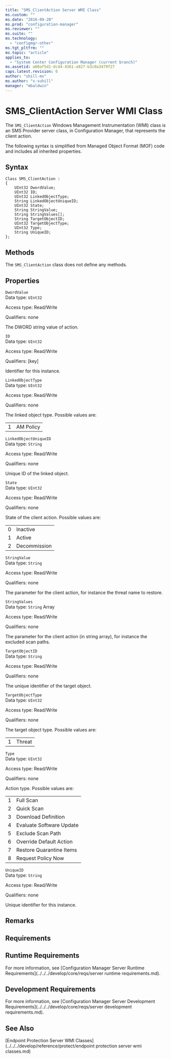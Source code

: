 ```yaml
---
title: "SMS_ClientAction Server WMI Class"
ms.custom: ""
ms.date: "2016-09-20"
ms.prod: "configuration-manager"
ms.reviewer: ""
ms.suite: ""
ms.technology: 
  - "configmgr-other"
ms.tgt_pltfrm: ""
ms.topic: "article"
applies_to: 
  - "System Center Configuration Manager (current branch)"
ms.assetid: a00af5d1-dc44-4361-a927-b3c0a3479f27
caps.latest.revision: 6
author: "shill-ms"
ms.author: "v-suhill"
manager: "mbaldwin"
---
```

# SMS_ClientAction Server WMI Class
The `SMS_ClientAction` Windows Management Instrumentation (WMI) class is an SMS Provider server class, in Configuration Manager, that represents the client action.  
  
 The following syntax is simplified from Managed Object Format (MOF) code and includes all inherited properties.  
  
## Syntax  
  
```  
Class SMS_ClientAction :    
{  
    UInt32 DwordValue;  
    UInt32 ID;  
    UInt32 LinkedObjectType;  
    String LinkedObjectUniqueID;  
    UInt32 State;  
    String StringValue;  
    String StringValues[];  
    String TargetObjectID;  
    UInt32 TargetObjectType;  
    UInt32 Type;  
    String UniqueID;  
};  
```  
  
## Methods  
 The `SMS_ClientAction` class does not define any methods.  
  
## Properties  
 `DwordValue`  
 Data type: `UInt32`  
  
 Access type: Read/Write  
  
 Qualifiers: none  
  
 The DWORD string value of action.  
  
 `ID`  
 Data type: `UInt32`  
  
 Access type: Read/Write  
  
 Qualifiers: [key]  
  
 Identifier for this instance.  
  
 `LinkedObjectType`  
 Data type: `UInt32`  
  
 Access type: Read/Write  
  
 Qualifiers: none  
  
 The linked object type. Possible values are:  
  
|||  
|-|-|  
|1|AM Policy|  
  
 `LinkedObjectUniqueID`  
 Data type: `String`  
  
 Access type: Read/Write  
  
 Qualifiers: none  
  
 Unique ID of the linked object.  
  
 `State`  
 Data type: `UInt32`  
  
 Access type: Read/Write  
  
 Qualifiers: none  
  
 State of the client action. Possible values are:  
  
|||  
|-|-|  
|0|Inactive|  
|1|Active|  
|2|Decommission|  
  
 `StringValue`  
 Data type: `String`  
  
 Access type: Read/Write  
  
 Qualifiers: none  
  
 The parameter for the client action, for instance the threat name to restore.  
  
 `StringValues`  
 Data type: `String` Array  
  
 Access type: Read/Write  
  
 Qualifiers: none  
  
 The parameter for the client action (in string array), for instance the excluded scan paths.  
  
 `TargetObjectID`  
 Data type: `String`  
  
 Access type: Read/Write  
  
 Qualifiers: none  
  
 The unique identifier of the target object.  
  
 `TargetObjectType`  
 Data type: `UInt32`  
  
 Access type: Read/Write  
  
 Qualifiers: none  
  
 The target object type. Possible values are:  
  
|||  
|-|-|  
|1|Threat|  
  
 `Type`  
 Data type: `UInt32`  
  
 Access type: Read/Write  
  
 Qualifiers: none  
  
 Action type. Possible values are:  
  
|||  
|-|-|  
|1|Full Scan|  
|2|Quick Scan|  
|3|Download Definition|  
|4|Evaluate Software Update|  
|5|Exclude Scan Path|  
|6|Override Default Action|  
|7|Restore Quarantine Items|  
|8|Request Policy Now|  
  
 `UniqueID`  
 Data type: `String`  
  
 Access type: Read/Write  
  
 Qualifiers: none  
  
 Unique identifier for this instance.  
  
## Remarks  
  
## Requirements  
  
## Runtime Requirements  
 For more information, see [Configuration Manager Server Runtime Requirements](../../../develop/core/reqs/server runtime requirements.md).  
  
## Development Requirements  
 For more information, see [Configuration Manager Server Development Requirements](../../../develop/core/reqs/server development requirements.md).  
  
## See Also  
 [Endpoint Protection Server WMI Classes](../../../develop/reference/protect/endpoint protection server wmi classes.md)